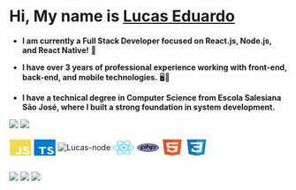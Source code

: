 <div>
  <h1>
     Hi, My name is <a href="https://www.linkedin.com/in/lucaseduardosilva/">Lucas Eduardo</a>
  </h1>
<div align="left">
  
- **I am currently a Full Stack Developer focused on React.js, Node.js, and React Native!** 🚀  
- **I have over 3 years of professional experience working with front-end, back-end, and mobile technologies.** 🖥️📱  
- **I have a technical degree in Computer Science from Escola Salesiana São José, where I built a strong foundation in system development.**   
  
  </div>
</div>
  
 <div>
  <img height="195px" src="https://github-readme-stats.vercel.app/api?username=lucaseduardosilva&show_icons=true&theme=vision-friendly-dark&include_all_commits=true&count_private=true"/>
   
   <img height="195px" src="https://github-readme-stats.vercel.app/api/top-langs/?username=lucaseduardosilva&langs_count=8&theme=vision-friendly-dark">
  
</div>
   <div style="display: inline_block"><br>
  <img align="center" alt="Lucas-JS" height="30" width="40" src="https://raw.githubusercontent.com/devicons/devicon/master/icons/javascript/javascript-plain.svg">
  <img align="center" alt="Lucas-TSC" height="30" width="40" src="https://raw.githubusercontent.com/devicons/devicon/master/icons/typescript/typescript-plain.svg">
  <img align="center" alt="Lucas-node" height="30" width="40" src="https://cdn.jsdelivr.net/gh/devicons/devicon/icons/nodejs/nodejs-original.svg">
  <img align="center" alt="Lucas-React" height="30" width="40" src="https://raw.githubusercontent.com/devicons/devicon/master/icons/react/react-original.svg">
  <img align="center" alt="Lucas-PHP" height="30" width="40" src="https://github.com/devicons/devicon/blob/master/icons/php/php-original.svg">
  <img align="center" alt="Lucas-HTML" height="30" width="40" src="https://raw.githubusercontent.com/devicons/devicon/master/icons/html5/html5-original.svg">
  <img align="center" alt="Lucas-CSS" height="30" width="40" src="https://raw.githubusercontent.com/devicons/devicon/master/icons/css3/css3-original.svg">
</div>
  
  ##
  
  <div> 
  <a href="https://www.instagram.com/islucaseduardo/" target="_blank"><img src="https://img.shields.io/badge/-Instagram-%23E4405F?style=for-the-badge&logo=instagram&logoColor=white" target="_blank"></a>
   <a href = "mailto:lucasedu.comercial@gmail.com"><img src="https://img.shields.io/badge/-Gmail-%23333?style=for-the-badge&logo=gmail&logoColor=white" target="_blank"></a>
  <a href="https://br.linkedin.com/in/lucaseduardosilva" target="_blank"><img src="https://img.shields.io/badge/-LinkedIn-%230077B5?style=for-the-badge&logo=linkedin&logoColor=white" target="_blank"></a> 
   
  </div>
